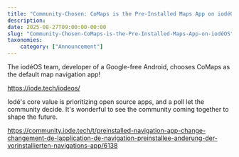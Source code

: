 ```yaml
---
title: "Community-Chosen: CoMaps is the Pre-Installed Maps App on iodéOS"
description:
date: 2025-08-27T09:00:00-00:00
slug: "Community-Chosen-CoMaps-is-the-Pre-Installed-Maps-App-on-iodéOS"
taxonomies:
    category: ["Announcement"]
---
```



The iodéOS team, developer of a Google-free Android, chooses CoMaps as the default map navigation app!

https://iode.tech/iodeos/

Iodé's core value is prioritizing open source apps, and a poll let the community decide. It's wonderful to see the community coming together to shape the future.

https://community.iode.tech/t/preinstalled-navigation-app-change-changement-de-lapplication-de-navigation-preinstallee-anderung-der-vorinstallierten-navigations-app/6138